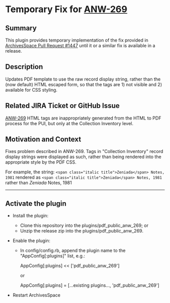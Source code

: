 # Temporary Fix for [ANW-269](https://archivesspace.atlassian.net/browse/ANW-269)

## Summary

This plugin provides temporary implementation of the fix provided in
[ArchivesSpace Pull Request #1447](https://github.com/archivesspace/archivesspace/pull/1447) until it
or a similar fix is available in a release.

## Description
Updates PDF template to use the raw record display string, rather than the (now default) HTML escaped form, so that the tags are 1) not visible and 2) available for CSS styling.

## Related JIRA Ticket or GitHub Issue
[ANW-269](https://archivesspace.atlassian.net/browse/ANW-269) HTML tags are inappropriately generated from the HTML to PDF process for the PUI, but only at the Collection Inventory level.

## Motivation and Context
Fixes problem described in ANW-269. Tags in "Collection Inventory" record display strings were displayed as such, rather than being rendered into the appropriate style by the PDF CSS.

For example, the string: 
`<span class="italic title">Zeniada</span> Notes, 1981`
rendered as
`<span class="italic title">Zeniada</span> Notes, 1981`
rather than
_Zeniada_ Notes, 1981

---

## Activate the plugin
- Install the plugin:
  - Clone this repository into the plugins/pdf_public_anw_269; or
  - Unzip the release zip into the plugins/pdf_public_anw_269.

- Enable the plugin:
  - In config/config.rb, append the plugin name to the "AppConfig[:plugins]" list, e.g.:

    AppConfig[:plugins] << ['pdf_public_anw_269']
    
    or
    
    AppConfig[:plugins] = [...existing plugins..., 'pdf_public_anw_269']

- Restart ArchivesSpace
